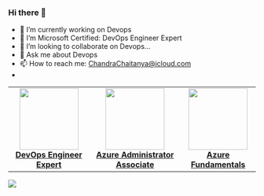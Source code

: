 ### Hi there 👋


- 🔭 I’m currently working on Devops
- 🌱 I’m Microsoft Certified: DevOps Engineer Expert
- 👯 I’m looking to collaborate on Devops...
- 💬 Ask me about Devops
- 📫 How to reach me: [ChandraChaitanya@icloud.com](mailto:ChandraChaitanya@icloud.com)
- 
<center>
<table>
  <tr>
    <td align="center"><a href="https://learn.microsoft.com/api/credentials/share/en-in/chandrachaitanya/72542FDF6E2A457?sharingId=7DC835F69DC191C9"><img src="https://docs.microsoft.com/en-us/media/learn/certification/badges/microsoft-certified-expert-badge.svg" width="120px;" height="125px;" /><br /><b>DevOps Engineer Expert</b></a>        </td>
    <td align="center"><a href="https://learn.microsoft.com/api/credentials/share/en-in/chandrachaitanya/1FACAE7ACF7B7E50?sharingId=7DC835F69DC191C9"><img src="https://learn.microsoft.com/en-us/media/learn/certification/badges/microsoft-certified-associate-badge.svg" width="120px;" height="125px;" /><br /><b>Azure Administrator Associate</b></a>
    </td>
    <td align="center"><a href="https://learn.microsoft.com/api/credentials/share/en-in/chandrachaitanya/CA34D8C549D46549?sharingId=7DC835F69DC191C9"><img src="https://learn.microsoft.com/en-us/media/learn/certification/badges/microsoft-certified-fundamentals-badge.svg" width="120px;" height="125px;" /><br /><b>Azure Fundamentals</b></a>
    </td>
  </tr>
</table>
</center>

![](https://komarev.com/ghpvc/?username=ChaitanyaChandra&color=brightgreen)
